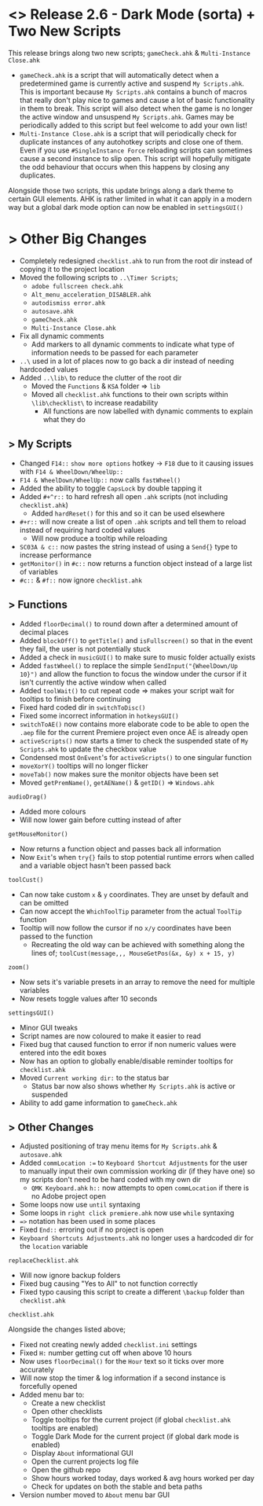# <> Release 2.6 - Dark Mode (sorta) + Two New Scripts
This release brings along two new scripts; `gameCheck.ahk` & `Multi-Instance Close.ahk`

- `gameCheck.ahk` is a script that will automatically detect when a predetermined game is currently active and suspend `My Scripts.ahk`. This is important because `My Scripts.ahk` contains a bunch of macros that really don't play nice to games and cause a lot of basic functionality in them to break. This script will also detect when the game is no longer the active window and unsuspend `My Scripts.ahk`. Games may be periodically added to this script but feel welcome to add your own list!
- `Multi-Instance Close.ahk` is a script that will periodically check for duplicate instances of any autohotkey scripts and close one of them. Even if you use `#SingleInstance Force` reloading scripts can sometimes cause a second instance to slip open. This script will hopefully mitigate the odd behaviour that occurs when this happens by closing any duplicates.

Alongside those two scripts, this update brings along a dark theme to certain GUI elements. AHK is rather limited in what it can apply in a modern way but a global dark mode option can now be enabled in `settingsGUI()`

# > Other Big Changes
- Completely redesigned `checklist.ahk` to run from the root dir instead of copying it to the project location
- Moved the following scripts to `..\Timer Scripts`;
    - `adobe fullscreen check.ahk`
    - `Alt_menu_acceleration_DISABLER.ahk`
    - `autodismiss error.ahk`
    - `autosave.ahk`
    - `gameCheck.ahk`
    - `Multi-Instance Close.ahk`
- Fix all dynamic comments
    - Add markers to all dynamic comments to indicate what type of information needs to be passed for each parameter
- `..\` used in a lot of places now to go back a dir instead of needing hardcoded values
- Added `..\lib\` to reduce the clutter of the root dir
    - Moved the `Functions` & `KSA` folder => `lib`
    - Moved all `checklist.ahk` functions to their own scripts within `\lib\checklist\` to increase readability
        - All functions are now labelled with dynamic comments to explain what they do

## > My Scripts
- Changed `F14::` `show more options` hotkey -> `F18` due to it causing issues with `F14 & WheelDown/WheelUp::`
- `F14 & WheelDown/WheelUp::` now calls `fastWheel()`
- Added the ability to toggle `CapsLock` by double tapping it
- Added `#+^r::` to hard refresh all open `.ahk` scripts (not including `checklist.ahk`)
    - Added `hardReset()` for this and so it can be used elsewhere
- `#+r::` will now create a list of open `.ahk` scripts and tell them to reload instead of requiring hard coded values
    - Will now produce a tooltip while reloading
- `SC03A & c::` now pastes the string instead of using a `Send{}` type to increase performance
- `getMonitor()` in `#c::` now returns a function object instead of a large list of variables
- `#c::` & `#f::` now ignore `checklist.ahk`

## > Functions
- Added `floorDecimal()` to round down after a determined amount of decimal places
- Added `blockOff()` to `getTitle()` and `isFullscreen()` so that in the event they fail, the user is not potentially stuck
- Added a check in `musicGUI()` to make sure to music folder actually exists
- Added `fastWheel()` to replace the simple `SendInput("{WheelDown/Up 10}")` and allow the function to focus the window under the cursor if it isn't currently the active window when called
- Added `toolWait()` to cut repeat code => makes your script wait for tooltips to finish before continuing
- Fixed hard coded dir in `switchToDisc()`
- Fixed some incorrect information in `hotkeysGUI()`
- `switchToAE()` now contains more elaborate code to be able to open the `.aep` file for the current Premiere project even once AE is already open
- `activeScripts()` now starts a timer to check the suspended state of `My Scripts.ahk` to update the checkbox value
- Condensed most `OnEvent`'s for `activeScripts()` to one singular function
- `moveXorY()` tooltips will no longer flicker
- `moveTab()` now makes sure the monitor objects have been set 
- Moved `getPremName()`, `getAEName()` & `getID()` => `Windows.ahk`

`audioDrag()`
- Added more colours
- Will now lower gain before cutting instead of after

`getMouseMonitor()`
- Now returns a function object and passes back all information
- Now `Exit`'s when `try{}` fails to stop potential runtime errors when called and a variable object hasn't been passed back

`toolCust()`
- Can now take custom `x` & `y` coordinates. They are unset by default and can be omitted
- Can now accept the `WhichToolTip` parameter from the actual `ToolTip` function
- Tooltip will now follow the cursor if no `x/y` coordinates have been passed to the function
    - Recreating the old way can be achieved with something along the lines of; `toolCust(message,,, MouseGetPos(&x, &y) x + 15, y)`

`zoom()`
- Now sets it's variable presets in an array to remove the need for multiple variables
- Now resets toggle values after 10 seconds

`settingsGUI()`
- Minor GUI tweaks
- Script names are now coloured to make it easier to read
- Fixed bug that caused function to error if non numeric values were entered into the edit boxes
- Now has an option to globally enable/disable reminder tooltips for `checklist.ahk`
- Moved `Current working dir:` to the status bar
    - Status bar now also shows whether `My Scripts.ahk` is active or suspended
- Ability to add game information to `gameCheck.ahk`

## > Other Changes
- Adjusted positioning of tray menu items for `My Scripts.ahk` & `autosave.ahk`
- Added `commLocation :=` to `Keyboard Shortcut Adjustments` for the user to manually input their own commission working dir (if they have one) so my scripts don't need to be hard coded with my own dir
    - `QMK Keyboard.ahk` `h::` now attempts to open `commLocation` if there is no Adobe project open
- Some loops now use `until` syntaxing
- Some loops in `right click premiere.ahk` now use `while` syntaxing
- `=>` notation has been used in some places
- Fixed `End::` erroring out if no project is open
- `Keyboard Shortcuts Adjustments.ahk` no longer uses a hardcoded dir for the `location` variable

`replaceChecklist.ahk`
- Will now ignore backup folders
- Fixed bug causing "Yes to All" to not function correctly
- Fixed typo causing this script to create a different `\backup` folder than `checklist.ahk`

`checklist.ahk`

Alongside the changes listed above;
- Fixed not creating newly added `checklist.ini` settings
- Fixed `H:` number getting cut off when above 10 hours
- Now uses `floorDecimal()` for the `Hour` text so it ticks over more accurately
- Will now stop the timer & log information if a second instance is forcefully opened
- Added menu bar to:
    - Create a new checklist
    - Open other checklists
    - Toggle tooltips for the current project (if global `checklist.ahk` tooltips are enabled)
    - Toggle Dark Mode for the current project (if global dark mode is enabled)
    - Display `About` informational GUI
    - Open the current projects log file
    - Open the github repo
    - Show hours worked today, days worked & avg hours worked per day
    - Check for updates on both the stable and beta paths
- Version number moved to `About` menu bar GUI